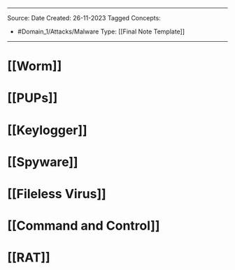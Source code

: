 - - -
Source:
Date Created:  26-11-2023
Tagged Concepts:
- #Domain_1/Attacks/Malware 
Type: [[Final Note Template]]
- - - 
# [[Worm]]
# [[PUPs]]
# [[Keylogger]]
# [[Spyware]]
# [[Fileless Virus]]
# [[Command and Control]]
# [[RAT]]